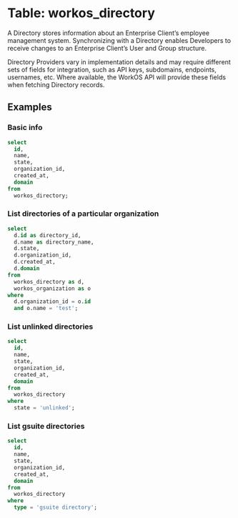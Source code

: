 # Table: workos_directory

A Directory stores information about an Enterprise Client’s employee management system. Synchronizing with a Directory enables Developers to receive changes to an Enterprise Client’s User and Group structure.

Directory Providers vary in implementation details and may require different sets of fields for integration, such as API keys, subdomains, endpoints, usernames, etc. Where available, the WorkOS API will provide these fields when fetching Directory records.

## Examples

### Basic info

```sql
select
  id,
  name,
  state,
  organization_id,
  created_at,
  domain
from
  workos_directory;
```

### List directories of a particular organization

```sql
select
  d.id as directory_id,
  d.name as directory_name,
  d.state,
  d.organization_id,
  d.created_at,
  d.domain
from
  workos_directory as d,
  workos_organization as o
where
  d.organization_id = o.id
  and o.name = 'test';
```

### List unlinked directories

```sql
select
  id,
  name,
  state,
  organization_id,
  created_at,
  domain
from
  workos_directory
where
  state = 'unlinked';
```

### List gsuite directories

```sql
select
  id,
  name,
  state,
  organization_id,
  created_at,
  domain
from
  workos_directory
where
  type = 'gsuite directory';
```
